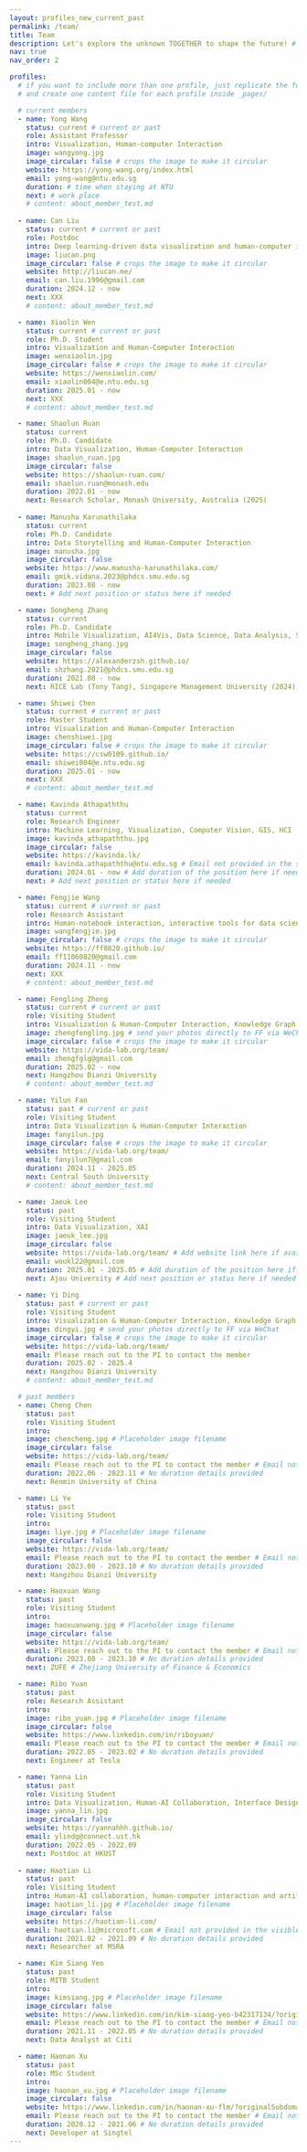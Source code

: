 ```yaml
---
layout: profiles_new_current_past
permalink: /team/
title: Team
description: Let's explore the unknown TOGETHER to shape the future! # Exploring the unknown TOGETHER to shape the future. # Together, we achieve more than we ever could alone.
nav: true
nav_order: 2

profiles:
  # if you want to include more than one profile, just replicate the following block
  # and create one content file for each profile inside _pages/

  # current members
  - name: Yong Wang
    status: current # current or past
    role: Assistant Professor
    intro: Visualization, Human-computer Interaction
    image: wangyong.jpg
    image_circular: false # crops the image to make it circular
    website: https://yong-wang.org/index.html
    email: yong-wang@ntu.edu.sg
    duration: # time when staying at NTU
    next: # work place
    # content: about_member_test.md
  
  - name: Can Liu
    status: current # current or past
    role: Postdoc
    intro: Deep learning-driven data visualization and human-computer interaction
    image: liucan.png
    image_circular: false # crops the image to make it circular
    website: http://liucan.me/
    email: can.liu.1996@gmail.com
    duration: 2024.12 - now
    next: XXX
    # content: about_member_test.md

  - name: Xiaolin Wen
    status: current # current or past
    role: Ph.D. Student
    intro: Visualization and Human-Computer Interaction
    image: wenxiaolin.jpg
    image_circular: false # crops the image to make it circular
    website: https://wenxiaolin.com/
    email: xiaolin004@e.ntu.edu.sg
    duration: 2025.01 - now
    next: XXX
    # content: about_member_test.md

  - name: Shaolun Ruan
    status: current
    role: Ph.D. Candidate
    intro: Data Visualization, Human-Computer Interaction
    image: shaolun_ruan.jpg
    image_circular: false
    website: https://shaolun-ruan.com/
    email: shaolun.ruan@monash.edu
    duration: 2022.01 - now
    next: Research Scholar, Monash University, Australia (2025)
  
  - name: Manusha Karunathilaka
    status: current
    role: Ph.D. Candidate
    intro: Data Storytelling and Human-Computer Interaction
    image: manusha.jpg
    image_circular: false
    website: https://www.manusha-karunathilaka.com/
    email: gmik.vidana.2023@phdcs.smu.edu.sg
    duration: 2023.08 - now
    next: # Add next position or status here if needed

  - name: Songheng Zhang
    status: current
    role: Ph.D. Candidate
    intro: Mobile Visualization, AI4Vis, Data Science, Data Analysis, Statistics
    image: songheng_zhang.jpg
    image_circular: false
    website: https://alexanderzsh.github.io/
    email: shzhang.2021@phdcs.smu.edu.sg
    duration: 2021.08 - now
    next: RICE Lab (Tony Tang), Singapore Management University (2024)

  - name: Shiwei Chen
    status: current # current or past
    role: Master Student
    intro: Visualization and Human-Computer Interaction
    image: chenshiwei.jpg
    image_circular: false # crops the image to make it circular
    website: https://csw0109.github.io/
    email: shiwei004@e.ntu.edu.sg
    duration: 2025.01 - now
    next: XXX
    # content: about_member_test.md

  - name: Kavinda Athapaththu
    status: current
    role: Research Engineer
    intro: Machine Learning, Visualization, Computer Vision, GIS, HCI
    image: kavinda_athapaththu.jpg
    image_circular: false
    website: https://kavinda.lk/
    email: kavinda.athapaththu@ntu.edu.sg # Email not provided in the source
    duration: 2024.01 - now # Add duration of the position here if needed
    next: # Add next position or status here if needed

  - name: Fengjie Wang
    status: current # current or past
    role: Research Assistant
    intro: Human-notebook interaction, interactive tools for data science
    image: wangfengjie.jpg
    image_circular: false # crops the image to make it circular
    website: https://ff0820.github.io/
    email: ff11060820@gmail.com
    duration: 2024.11 - now
    next: XXX
    # content: about_member_test.md

  - name: Fengling Zheng
    status: current # current or past
    role: Visiting Student
    intro: Visualization & Human-Computer Interaction, Knowledge Graph
    image: zhengfengling.jpg # send your photos directly to FF via WeChat
    image_circular: false # crops the image to make it circular
    website: https://vida-lab.org/team/
    email: zhengfglg@gmail.com
    duration: 2025.02 - now
    next: Hangzhou Dianzi University
    # content: about_member_test.md

  - name: Yilun Fan
    status: past # current or past
    role: Visiting Student
    intro: Data Visualization & Human-Computer Interaction
    image: fanyilun.jpg
    image_circular: false # crops the image to make it circular
    website: https://vida-lab.org/team/
    email: fanyilun7@gmail.com 
    duration: 2024.11 - 2025.05
    next: Central South University
    # content: about_member_test.md

  - name: Jaeuk Lee
    status: past
    role: Visiting Student
    intro: Data Visualization, XAI
    image: jaeuk_lee.jpg
    image_circular: false
    website: https://vida-lab.org/team/ # Add website link here if available
    email: woukl22@gmail.com
    duration: 2025.01 - 2025.05 # Add duration of the position here if needed
    next: Ajou University # Add next position or status here if needed
 
  - name: Yi Ding
    status: past # current or past
    role: Visiting Student
    intro: Visualization & Human-Computer Interaction, Knowledge Graph
    image: dingyi.jpg # send your photos directly to FF via WeChat
    image_circular: false # crops the image to make it circular
    website: https://vida-lab.org/team/
    email: Please reach out to the PI to contact the member
    duration: 2025.02 - 2025.4
    next: Hangzhou Dianzi University
    # content: about_member_test.md

  # past members
  - name: Cheng Chen
    status: past
    role: Visiting Student
    intro: 
    image: chencheng.jpg # Placeholder image filename
    image_circular: false
    website: https://vida-lab.org/team/
    email: Please reach out to the PI to contact the member # Email not provided in the visible content
    duration: 2022.06 - 2023.11 # No duration details provided
    next: Renmin University of China

  - name: Li Ye
    status: past
    role: Visiting Student
    intro: 
    image: liye.jpg # Placeholder image filename
    image_circular: false
    website: https://vida-lab.org/team/
    email: Please reach out to the PI to contact the member # Email not provided in the visible content
    duration: 2023.08 - 2023.10 # No duration details provided
    next: Hangzhou Dianzi University

  - name: Haoxuan Wang
    status: past
    role: Visiting Student
    intro: 
    image: haoxuanwang.jpg # Placeholder image filename
    image_circular: false
    website: https://vida-lab.org/team/
    email: Please reach out to the PI to contact the member # Email not provided in the visible content
    duration: 2023.08 - 2023.10 # No duration details provided
    next: ZUFE # Zhejiang University of Finance & Economics

  - name: Ribo Yuan
    status: past
    role: Research Assistant
    intro: 
    image: ribo_yuan.jpg # Placeholder image filename
    image_circular: false
    website: https://www.linkedin.com/in/riboyuan/
    email: Please reach out to the PI to contact the member # Email not provided in the visible content
    duration: 2022.05 - 2023.02 # No duration details provided
    next: Engineer at Tesla

  - name: Yanna Lin
    status: past
    role: Visiting Student
    intro: Data Visualization, Human-AI Collaboration, Interface Design
    image: yanna_lin.jpg
    image_circular: false
    website: https://yannahhh.github.io/
    email: ylindg@connect.ust.hk
    duration: 2022.05 - 2022.09
    next: Postdoc at HKUST
  
  - name: Haotian Li
    status: past
    role: Visiting Student
    intro: Human-AI collaboration, human-computer interaction and artificial intelligence
    image: haotian_li.jpg # Placeholder image filename
    image_circular: false
    website: https://haotian-li.com/
    email: haotian.li@microsoft.com # Email not provided in the visible content
    duration: 2021.02 - 2021.09 # No duration details provided
    next: Researcher at MSRA

  - name: Kim Siang Yeo
    status: past
    role: MITB Student
    intro: 
    image: kimsiang.jpg # Placeholder image filename
    image_circular: false
    website: https://www.linkedin.com/in/kim-siang-yeo-b42317134/?originalSubdomain=sg
    email: Please reach out to the PI to contact the member # Email not provided in the visible content
    duration: 2021.11 - 2022.05 # No duration details provided
    next: Data Analyst at Citi

  - name: Haonan Xu
    status: past
    role: MSc Student
    intro: 
    image: haonan_xu.jpg # Placeholder image filename
    image_circular: false
    website: https://www.linkedin.com/in/haonan-xu-flm/?originalSubdomain=sg
    email: Please reach out to the PI to contact the member # Email not provided in the visible content
    duration: 2020.12 - 2021.06 # No duration details provided
    next: Developer at Singtel
---
```

